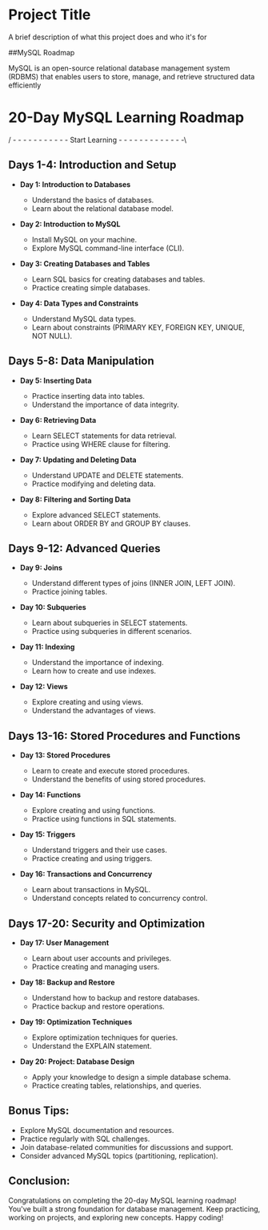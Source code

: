 
# Project Title

A brief description of what this project does and who it's for


##MySQL Roadmap

MySQL is an open-source relational database management system (RDBMS) that enables users to store, manage, and retrieve structured data efficiently

# 20-Day MySQL Learning Roadmap

/ - - - - - - - - - - - Start Learning - - - - - - - - - - - - -\ 

## Days 1-4: Introduction and Setup
- **Day 1: Introduction to Databases**
  - Understand the basics of databases.
  - Learn about the relational database model.

- **Day 2: Introduction to MySQL**
  - Install MySQL on your machine.
  - Explore MySQL command-line interface (CLI).

- **Day 3: Creating Databases and Tables**
  - Learn SQL basics for creating databases and tables.
  - Practice creating simple databases.

- **Day 4: Data Types and Constraints**
  - Understand MySQL data types.
  - Learn about constraints (PRIMARY KEY, FOREIGN KEY, UNIQUE, NOT NULL).

## Days 5-8: Data Manipulation
- **Day 5: Inserting Data**
  - Practice inserting data into tables.
  - Understand the importance of data integrity.

- **Day 6: Retrieving Data**
  - Learn SELECT statements for data retrieval.
  - Practice using WHERE clause for filtering.

- **Day 7: Updating and Deleting Data**
  - Understand UPDATE and DELETE statements.
  - Practice modifying and deleting data.

- **Day 8: Filtering and Sorting Data**
  - Explore advanced SELECT statements.
  - Learn about ORDER BY and GROUP BY clauses.

## Days 9-12: Advanced Queries
- **Day 9: Joins**
  - Understand different types of joins (INNER JOIN, LEFT JOIN).
  - Practice joining tables.

- **Day 10: Subqueries**
  - Learn about subqueries in SELECT statements.
  - Practice using subqueries in different scenarios.

- **Day 11: Indexing**
  - Understand the importance of indexing.
  - Learn how to create and use indexes.

- **Day 12: Views**
  - Explore creating and using views.
  - Understand the advantages of views.

## Days 13-16: Stored Procedures and Functions
- **Day 13: Stored Procedures**
  - Learn to create and execute stored procedures.
  - Understand the benefits of using stored procedures.

- **Day 14: Functions**
  - Explore creating and using functions.
  - Practice using functions in SQL statements.

- **Day 15: Triggers**
  - Understand triggers and their use cases.
  - Practice creating and using triggers.

- **Day 16: Transactions and Concurrency**
  - Learn about transactions in MySQL.
  - Understand concepts related to concurrency control.

## Days 17-20: Security and Optimization
- **Day 17: User Management**
  - Learn about user accounts and privileges.
  - Practice creating and managing users.

- **Day 18: Backup and Restore**
  - Understand how to backup and restore databases.
  - Practice backup and restore operations.

- **Day 19: Optimization Techniques**
  - Explore optimization techniques for queries.
  - Understand the EXPLAIN statement.

- **Day 20: Project: Database Design**
  - Apply your knowledge to design a simple database schema.
  - Practice creating tables, relationships, and queries.

## Bonus Tips:
- Explore MySQL documentation and resources.
- Practice regularly with SQL challenges.
- Join database-related communities for discussions and support.
- Consider advanced MySQL topics (partitioning, replication).

## Conclusion:
Congratulations on completing the 20-day MySQL learning roadmap! You've built a strong foundation for database management. Keep practicing, working on projects, and exploring new concepts. Happy coding!
